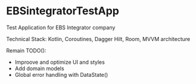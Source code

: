 # EBSintegratorTestApp
Test Application for EBS Integrator company

Technical Stack: Kotlin, Coroutines, Dagger Hilt, Room, MVVM architecture

Remain TODO():
- Improove and optimize UI and styles
- Add domain models
- Global error handling with DataState()
